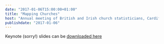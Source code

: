 ```yaml
---
date: "2017-01-06T15:00:00+01:00"
title: "Mapping Churches"
host: "Annual meeting of British and Irish church statisticians, Cardiff, Wales"
publishdate: "2017-01-06"
---
```


Keynote (sorry!) slides can be [downloaded here](https://jeremykidwell.info/files/presentations/presentation-20160106-mapping_churches.key.zip)